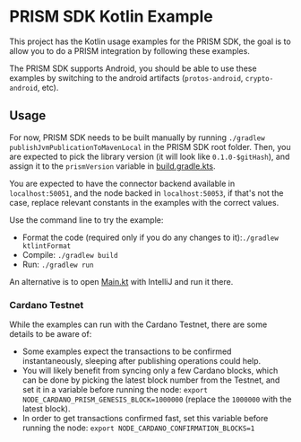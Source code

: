# PRISM SDK Kotlin Example
This project has the Kotlin usage examples for the PRISM SDK, the goal is to allow you to do a PRISM integration by following these examples.

The PRISM SDK supports Android, you should be able to use these examples by switching to the android artifacts (`protos-android`, `crypto-android`, etc).


## Usage

For now, PRISM SDK needs to be built manually by running `./gradlew publishJvmPublicationToMavenLocal` in the PRISM SDK root folder. Then, you are expected to pick the library version (it will look like `0.1.0-$gitHash`), and assign it to the `prismVersion` variable in [build.gradle.kts](./build.gradle.kts).

You are expected to have the connector backend available in `localhost:50051`, and the node backed in `localhost:50053`, if that's not the case, replace relevant constants in the examples with the correct values.

Use the command line to try the example:
- Format the code (required only if you do any changes to it):`./gradlew ktlintFormat`
- Compile: `./gradlew build`
- Run: `./gradlew run`

An alternative is to open [Main.kt](src/main/kotlin/io/iohk/atala/prism/example/Main.kt) with IntelliJ and run it there.

### Cardano Testnet

While the examples can run with the Cardano Testnet, there are some details to be aware of:
- Some examples expect the transactions to be confirmed instantaneously, sleeping after publishing operations could help.
- You will likely benefit from syncing only a few Cardano blocks, which can be done by picking the latest block number from the Testnet, and set it in a variable before running the node: `export NODE_CARDANO_PRISM_GENESIS_BLOCK=1000000` (replace the `1000000` with the latest block).
- In order to get transactions confirmed fast, set this variable before running the node: `export NODE_CARDANO_CONFIRMATION_BLOCKS=1`
